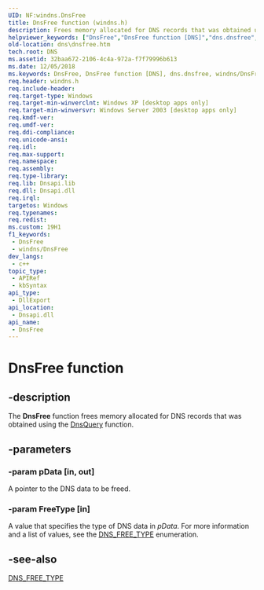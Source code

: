 ```yaml
---
UID: NF:windns.DnsFree
title: DnsFree function (windns.h)
description: Frees memory allocated for DNS records that was obtained using the DnsQuery function.
helpviewer_keywords: ["DnsFree","DnsFree function [DNS]","dns.dnsfree","windns/DnsFree"]
old-location: dns\dnsfree.htm
tech.root: DNS
ms.assetid: 32baa672-2106-4c4a-972a-f7f79996b613
ms.date: 12/05/2018
ms.keywords: DnsFree, DnsFree function [DNS], dns.dnsfree, windns/DnsFree
req.header: windns.h
req.include-header: 
req.target-type: Windows
req.target-min-winverclnt: Windows XP [desktop apps only]
req.target-min-winversvr: Windows Server 2003 [desktop apps only]
req.kmdf-ver: 
req.umdf-ver: 
req.ddi-compliance: 
req.unicode-ansi: 
req.idl: 
req.max-support: 
req.namespace: 
req.assembly: 
req.type-library: 
req.lib: Dnsapi.lib
req.dll: Dnsapi.dll
req.irql: 
targetos: Windows
req.typenames: 
req.redist: 
ms.custom: 19H1
f1_keywords:
 - DnsFree
 - windns/DnsFree
dev_langs:
 - c++
topic_type:
 - APIRef
 - kbSyntax
api_type:
 - DllExport
api_location:
 - Dnsapi.dll
api_name:
 - DnsFree
---
```


# DnsFree function


## -description

The <b>DnsFree</b> function frees memory allocated for DNS records that was obtained using the 
<a href="https://docs.microsoft.com/windows/desktop/api/windns/nf-windns-dnsquery_a">DnsQuery</a> function.

## -parameters

### -param pData [in, out]

A pointer to the DNS data to be freed.

### -param FreeType [in]

A value that specifies the type of DNS data in <i>pData</i>. For more information and a list of values, see the <a href="/windows/win32/api/windns/ne-windns-dns_free_type">DNS_FREE_TYPE</a> enumeration.

## -see-also

<a href="/windows/win32/api/windns/ne-windns-dns_free_type">DNS_FREE_TYPE</a>

